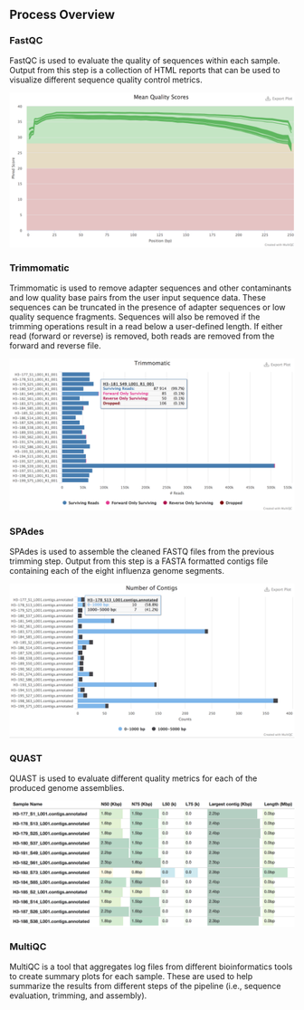 Process Overview
----------------

### FastQC

FastQC is used to evaluate the quality of sequences within each sample. Output from this step is a collection of HTML reports that can be used to visualize different sequence quality control metrics.

![fastqc](images/quality_scores.png)

### Trimmomatic

Trimmomatic is used to remove adapter sequences and other contaminants and low quality base pairs from the user input sequence data. These sequences can be truncated in the presence of adapter sequences or low quality sequence fragments. Sequences will also be removed if the trimming operations result in a read below a user-defined length. If either read (forward or reverse) is removed, both reads are removed from the forward and reverse file.

![trimmomatic](images/trimmomatic.png)

### SPAdes

SPAdes is used to assemble the cleaned FASTQ files from the previous trimming step. Output from this step is a FASTA formatted contigs file containing each of the eight influenza genome segments.

![spades](images/number_of_contigs.png)

### QUAST

QUAST is used to evaluate different quality metrics for each of the produced genome assemblies.

![quast](images/assembly_statistics.png)

### MultiQC

MultiQC is a tool that aggregates log files from different bioinformatics tools to create summary plots for each sample. These are used to help summarize the results from different steps of the pipeline (i.e., sequence evaluation, trimming, and assembly).
